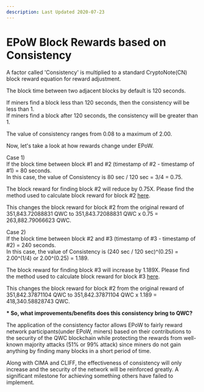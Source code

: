 ```yaml
---
description: Last Updated 2020-07-23
---
```


# EPoW Block Rewards based on Consistency

A factor called 'Consistency' is multiplied to a standard CryptoNote\(CN\) block reward equation for reward adjustment.

The block time between two adjacent blocks by default is 120 seconds.

If miners find a block less than 120 seconds, then the consistency will be less than 1.  
If miners find a block after 120 seconds, the consistency will be greater than 1.

The value of consistency ranges from 0.08 to a maximum of 2.00.

Now, let's take a look at how rewards change under EPoW.  
  
Case 1\)  
If the block time between block \#1 and \#2 \(timestamp of \#2 - timestamp of \#1\) = 80 seconds.  
In this case, the value of Consistency is 80 sec / 120 sec = 3/4  = 0.75.

The block reward for finding block \#2 will reduce by 0.75X. Please find the method used to calculate block reward for block \#2 [here](https://app.gitbook.com/@qwertycoin/s/qwertycoin-white-paper/~/drafts/-MCv9PsnU_pw7XL59E4E/consensus/cryptonote-proof-of-work/cryptonote-block-reward-calculation).

This changes the block reward for block \#2 from the original reward of 351,843.72088831 QWC to 351,843.72088831 QWC x 0.75 = 263,882.79066623 QWC.  
  
Case 2\)  
If the block time between block \#2 and \#3 \(timestamp of \#3 - timestamp of \#2\) = 240 seconds.  
In this case, the value of Consistency is \(240 sec / 120 sec\)^\(0.25\) = 2.00^\(1/4\) or 2.00^\(0.25\) = 1.189.

The block reward for finding block \#3 will increase by 1.189X. Please find the method used to calculate block reward for block \#3 [here](https://app.gitbook.com/@qwertycoin/s/qwertycoin-white-paper/~/drafts/-MCv9PsnU_pw7XL59E4E/consensus/cryptonote-proof-of-work/cryptonote-block-reward-calculation).

This changes the block reward for block \#2 from the original reward of 351,842.37871104 QWC to 351,842.37871104 QWC x 1.189 = 418,340.58828743 QWC.  
  
**\* So, what improvements/benefits does this consistency bring to QWC?**

The application of the consistency factor allows EPoW to fairly reward network participants\(under EPoW, miners\) based on their contributions to the security of the QWC blockchain while protecting the rewards from well-known majority attacks \(51% or 99% attack\) since miners do not gain anything by finding many blocks in a short period of time. 

Along with CIMA and CLIFF, the effectiveness of consistency will only increase and the security of the network will be reinforced greatly. A significant milestone for achieving something others have failed to implement.

